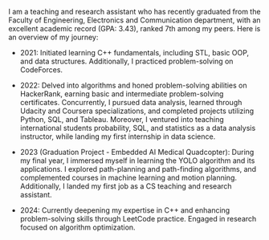 <!---I'm Hend Emad, a passionate individual with a strong interest in algorithms, machine learning, and their practical applications. Currently, I'm deeply engaged in my research on pathfinding algorithms, exploring their effectiveness in both static and dynamic environments.

I am actively seeking opportunities to collaborate on exciting AI projects that involve machine learning, deep learning, and computer vision. I'm particularly interested in projects that require algorithm implementation and optimization.

If you're working on a project that aligns with my areas of interest, or if you're interested in discussing collaborations and sharing knowledge, let's connect and make a positive impact together!
--->

I am a teaching and research assistant who has recently graduated from the Faculty of Engineering, Electronics and Communication department, with an excellent academic record (GPA: 3.43), ranked 7th among my peers. Here is an overview of my journey:

- 2021: Initiated learning C++ fundamentals, including STL, basic OOP, and data structures. Additionally, I practiced problem-solving on CodeForces.

- 2022: Delved into algorithms and honed problem-solving abilities on HackerRank, earning basic and intermediate problem-solving certificates. Concurrently, I pursued data analysis, learned through Udacity and Coursera specializations, and completed projects utilizing Python, SQL, and Tableau. Moreover, I ventured into teaching international students probability, SQL, and statistics as a data analysis instructor, while landing my first internship in data science.

- 2023 (Graduation Project - Embedded AI Medical Quadcopter): During my final year, I immersed myself in learning the YOLO algorithm and its applications. I explored path-planning and path-finding algorithms, and complemented courses in machine learning and motion planning. Additionally, I landed my first job as a CS teaching and research assistant.
 
- 2024: Currently deepening my expertise in C++ and enhancing problem-solving skills through LeetCode practice. Engaged in research focused on algorithm optimization.

<!--- 📫 How to reach me:

     Email: hendemadsaber@gmail.com
     LinkedIn: https://www.linkedin.com/in/hend-emad
--->
<!---
HendEmad/HendEmad is a ✨ special ✨ repository because its `README.md` (this file) appears on your GitHub profile.
You can click the Preview link to take a look at your changes.
--->
